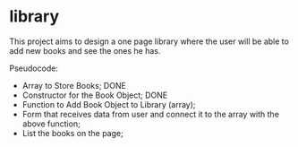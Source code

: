 # library

This project aims to design a one page library where the user will be able to add new books and see the ones he has.


Pseudocode:

 -  Array to Store Books; DONE
 -  Constructor for the Book Object; DONE
 -  Function to Add Book Object to Library (array);
 -  Form that receives data from user and connect it to the array with the above function;
 -  List the books on the page;